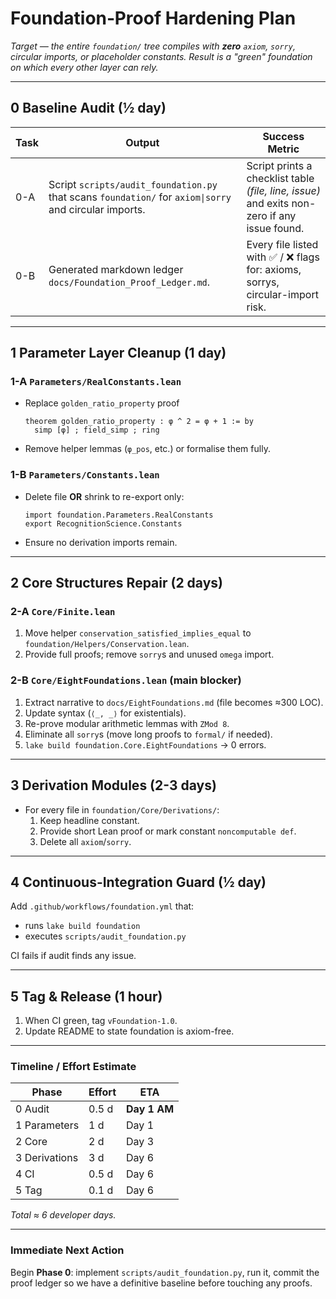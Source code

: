 # Foundation‐Proof Hardening Plan

_Target — the entire `foundation/` tree compiles with **zero** `axiom`, `sorry`, circular imports, or placeholder constants.  Result is a "green" foundation on which every other layer can rely._

---

## 0  Baseline Audit  (½ day)

| Task | Output | Success Metric |
|------|--------|----------------|
| 0-A | Script `scripts/audit_foundation.py` that scans `foundation/` for `axiom\|sorry` and circular imports. | Script prints a checklist table *(file, line, issue)* and exits non-zero if any issue found. |
| 0-B | Generated markdown ledger `docs/Foundation_Proof_Ledger.md`. | Every file listed with ✅ / ❌ flags for: axioms, sorrys, circular-import risk. |

---

## 1  Parameter Layer Cleanup  (1 day)

### 1-A   `Parameters/RealConstants.lean`
* Replace `golden_ratio_property` proof
  ```lean
  theorem golden_ratio_property : φ ^ 2 = φ + 1 := by
    simp [φ] ; field_simp ; ring
  ```
* Remove helper lemmas (`φ_pos`, etc.) or formalise them fully.

### 1-B   `Parameters/Constants.lean`
* Delete file **OR** shrink to re-export only:
  ```lean
  import foundation.Parameters.RealConstants
  export RecognitionScience.Constants
  ```
* Ensure no derivation imports remain.

---

## 2  Core Structures Repair  (2 days)

### 2-A   `Core/Finite.lean`
1. Move helper `conservation_satisfied_implies_equal` to `foundation/Helpers/Conservation.lean`.
2. Provide full proofs; remove `sorry`s and unused `omega` import.

### 2-B   `Core/EightFoundations.lean`  **(main blocker)**
1. Extract narrative to `docs/EightFoundations.md` (file becomes ≈300 LOC).
2. Update syntax (`⟨_, _⟩` for existentials).
3. Re-prove modular arithmetic lemmas with `ZMod 8`.
4. Eliminate all `sorry`s (move long proofs to `formal/` if needed).
5. `lake build foundation.Core.EightFoundations` → 0 errors.

---

## 3  Derivation Modules  (2-3 days)
* For every file in `foundation/Core/Derivations/`:
  1. Keep headline constant.
  2. Provide short Lean proof or mark constant `noncomputable def`.
  3. Delete all `axiom`/`sorry`.

---

## 4  Continuous-Integration Guard  (½ day)
Add `.github/workflows/foundation.yml` that:
* runs `lake build foundation`
* executes `scripts/audit_foundation.py`

CI fails if audit finds any issue.

---

## 5  Tag & Release  (1 hour)
1. When CI green, tag `vFoundation-1.0`.
2. Update README to state foundation is axiom-free.

---

### Timeline / Effort Estimate

| Phase | Effort | ETA |
|-------|--------|-----|
| 0 Audit | 0.5 d | **Day 1 AM** |
| 1 Parameters | 1 d | Day 1 |
| 2 Core | 2 d | Day 3 |
| 3 Derivations | 3 d | Day 6 |
| 4 CI | 0.5 d | Day 6 |
| 5 Tag | 0.1 d | Day 6 |

_Total ≈ 6 developer days._

---

### Immediate Next Action
Begin **Phase 0**: implement `scripts/audit_foundation.py`, run it, commit the proof ledger so we have a definitive baseline before touching any proofs. 